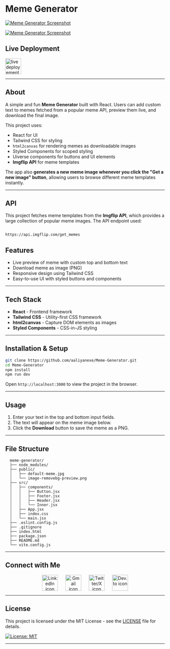 # Meme Generator

[![Meme Generator Screenshot]()](https://meme-generator-eta-henna.vercel.app/)

[![Meme Generator Screenshot](https://i.postimg.cc/Ls2Kx4DK/Screenshot-2025-08-13-102945.png)](https://meme-generator-eta-henna.vercel.app/)


## Live Deployment

<a href="https://meme-generator-eta-henna.vercel.app/" target="_blank" title="LinkedIn">
        <img src="https://i.postimg.cc/q7KfBh73/A6-E6-C151-9-E59-4-DCB-BDBD-9926348-C7158-removebg-preview.png" width="50" alt="live deployement icon" />
</a>
  
---

## About

A simple and fun **Meme Generator** built with React. Users can add custom text to memes fetched from a popular meme API, preview them live, and download the final image.

This project uses:

- React for UI  
- Tailwind CSS for styling  
- `html2canvas` for rendering memes as downloadable images  
- Styled Components for scoped styling  
- Uiverse components for buttons and UI elements  
- **Imgflip API** for meme templates

The app also **generates a new meme image whenever you click the "Get a new image" button**, allowing users to browse different meme templates instantly.

---

## API

This project fetches meme templates from the **Imgflip API**, which provides a large collection of popular meme images. The API endpoint used:
```

https://api.imgflip.com/get_memes

```

## Features

- Live preview of meme with custom top and bottom text  
- Download meme as image (PNG)  
- Responsive design using Tailwind CSS  
- Easy-to-use UI with styled buttons and components  

---

## Tech Stack

- **React** - Frontend framework  
- **Tailwind CSS** - Utility-first CSS framework  
- **html2canvas** - Capture DOM elements as images  
- **Styled Components** - CSS-in-JS styling  

---

## Installation & Setup

```bash
git clone https://github.com/aaliyanexe/Meme-Generator.git
cd Meme-Generator
npm install
npm run dev
```

Open ```http://localhost:3000```  to view the project in the browser.

---

## Usage

1. Enter your text in the top and bottom input fields.  
2. The text will appear on the meme image below.  
3. Click the **Download** button to save the meme as a PNG.

---

## File Structure

```
  meme-generator/
  ├── node_modules/
  ├── public/
  │   ├── default-meme.jpg
  │   └── image-removebg-preview.png
  ├── src/
  │   ├── components/
  │   │   ├── Button.jsx
  │   │   ├── Footer.jsx
  │   │   ├── Header.jsx
  │   │   └── Inner.jsx
  │   ├── App.jsx
  │   ├── index.css
  │   └── main.jsx
  ├── .eslint.config.js
  ├── .gitignore
  ├── index.html
  ├── package.json
  ├── README.md
  └── vite.config.js
```

---


## Connect with Me

<p align="center" style="gap: 24px; display: flex; justify-content: center; align-items: center;">

  <a href="https://www.linkedin.com/in/ahmed-aaliyan-98a046327" target="_blank" title="LinkedIn">
    <img src="https://img.icons8.com/?size=512&id=xuvGCOXi8Wyg&format=png" width="50" alt="LinkedIn icon" />
  </a>

  <a href="mailto:ahmedaaliyan.dev@gmail.com" target="_blank" title="Email">
    <img src="https://camo.githubusercontent.com/91120ade5b1709cfa800428330efdd7370351bcb51b3f139534c3a45f053a6f8/68747470733a2f2f696d672e69636f6e73382e636f6d2f3f73697a653d3130302669643d717952704167676e56307a4826666f726d61743d706e6726636f6c6f723d303030303030" width="50" alt="Gmail icon" />
  </a>

  <a href="https://x.com/AaliyanDevX" target="_blank" title="Twitter/X">
    <img src="https://img.icons8.com/ios11/512/4D4D4D/twitterx--v2.png" width="50" alt="Twitter/X icon" />
  </a>

  <a href="https://dev.to/aaliyanexe" target="_blank" title="Dev.to">
    <img src="https://img.icons8.com/?size=512&id=n98knU41v5Aq&format=png" width="50" alt="Dev.to icon" />
  </a>

</p>

---

## License

This project is licensed under the MIT License - see the [LICENSE](LICENSE) file for details.

[![License: MIT](https://img.shields.io/badge/License-MIT-yellow.svg)](https://opensource.org/licenses/MIT)

---




